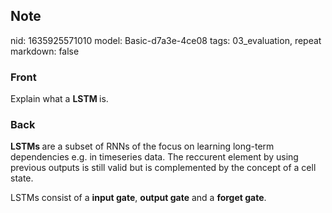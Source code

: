 ## Note
nid: 1635925571010
model: Basic-d7a3e-4ce08
tags: 03_evaluation, repeat
markdown: false

### Front
Explain what a <b>LSTM </b>is.

### Back
<b>LSTMs </b>are a subset of RNNs of the focus on learning long-term dependencies e.g. in timeseries data. The reccurent element by using previous outputs is still valid but is complemented by the concept of a cell state.<div>
</div><div>LSTMs consist of a <b>input gate</b>, <b>output gate</b> and a <b>forget gate</b>.</div>
